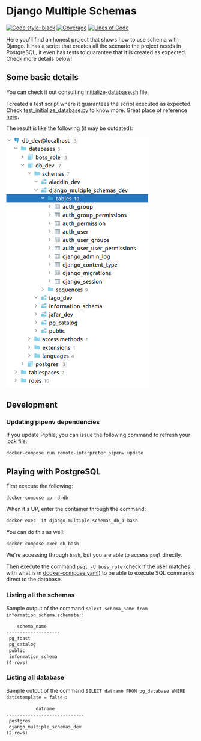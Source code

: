 # Django Multiple Schemas

[![Code style: black](https://img.shields.io/badge/code%20style-black-000000.svg)](https://github.com/psf/black)
[![Coverage](https://sonarcloud.io/api/project_badges/measure?project=willianantunes_django-multiple-schemas&metric=coverage)](https://sonarcloud.io/dashboard?id=willianantunes_django-multiple-schemas)
[![Lines of Code](https://sonarcloud.io/api/project_badges/measure?project=willianantunes_django-multiple-schemas&metric=ncloc)](https://sonarcloud.io/dashboard?id=willianantunes_django-multiple-schemas)

Here you'll find an honest project that shows how to use schema with Django. It has a script that creates all the scenario the project needs in PostgreSQL, it even has tests to guarantee that it is created as expected. Check more details below!

## Some basic details

You can check it out consulting [initialize-database.sh](./scripts/docker-entrypoint-initdb.d/initialize-database.sh) file.

I created a test script where it guarantees the script executed as expected. Check [test_initialize_database.py](./tests/integration/scripts/docker-entrypoint-initdb.d/test_initialize_database.py) to know more. Great place of reference [here](https://github.com/psycopg/psycopg2/tree/master/tests). 

The result is like the following (it may be outdated):

![An image which shows all the database's objects](./docs/all-schemas-and-tables-inside-schema-dev.png "All schemas/folders created")

## Development

### Updating pipenv dependencies

If you update Pipfile, you can issue the following command to refresh your lock file:

    docker-compose run remote-interpreter pipenv update

## Playing with PostgreSQL

First execute the following:

    docker-compose up -d db

When it's UP, enter the container through the command:

    docker exec -it django-multiple-schemas_db_1 bash

You can do this as well:

    docker-compose exec db bash

We're accessing through `bash`, but you are able to access `psql` directly.

Then execute the command `psql -U boss_role` (check if the user matches with what is in [docker-compose.yaml](./docker-compose.yaml)) to be able to execute SQL commands direct to the database.

### Listing all the schemas

Sample output of the command `select schema_name from information_schema.schemata;`:

```text
    schema_name     
--------------------
 pg_toast
 pg_catalog
 public
 information_schema
(4 rows)
```

### Listing all database

Sample output of the command `SELECT datname FROM pg_database WHERE datistemplate = false;`:

```text
           datname           
-----------------------------
 postgres
 django_multiple_schemas_dev
(2 rows)
```
